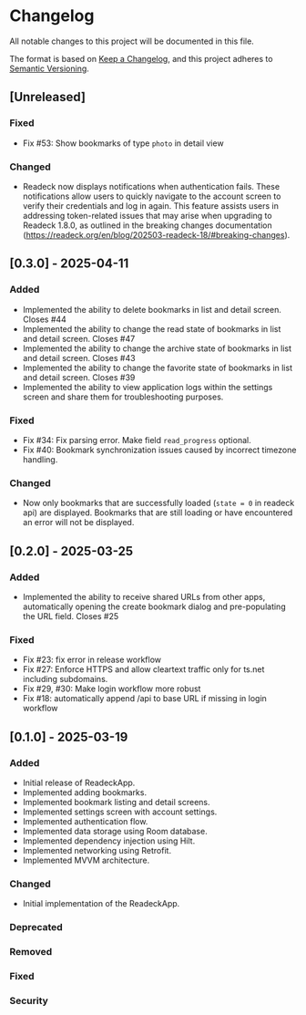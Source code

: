 # Changelog

All notable changes to this project will be documented in this file.

The format is based on [Keep a Changelog](https://keepachangelog.com/en/1.0.0/),
and this project adheres to [Semantic Versioning](https://semver.org/spec/v2.0.0.html).

## [Unreleased]

### Fixed

- Fix #53: Show bookmarks of type `photo` in detail view

### Changed

- Readeck now displays notifications when authentication fails. These notifications allow users to quickly navigate to the account screen to verify their credentials and log in again. This feature assists users in addressing token-related issues that may arise when upgrading to Readeck 1.8.0, as outlined in the breaking changes documentation (https://readeck.org/en/blog/202503-readeck-18/#breaking-changes).

## [0.3.0] - 2025-04-11

### Added

- Implemented the ability to delete bookmarks in list and detail screen. Closes #44
- Implemented the ability to change the read state of bookmarks in list and detail screen. Closes #47
- Implemented the ability to change the archive state of bookmarks in list and detail screen. Closes #43
- Implemented the ability to change the favorite state of bookmarks in list and detail screen. Closes #39
- Implemented the ability to view application logs within the settings screen and share them for troubleshooting purposes.

### Fixed

- Fix #34: Fix parsing error. Make field `read_progress` optional.
- Fix #40: Bookmark synchronization issues caused by incorrect timezone handling.

### Changed

- Now only bookmarks that are successfully loaded (`state = 0` in readeck api) are displayed. Bookmarks that are still loading or have encountered an error will not be displayed. 

## [0.2.0] - 2025-03-25

### Added

- Implemented the ability to receive shared URLs from other apps, automatically opening the create bookmark dialog and pre-populating the URL field. Closes #25

### Fixed

- Fix #23: fix error in release workflow
- Fix #27: Enforce HTTPS and allow cleartext traffic only for ts.net including subdomains.
- Fix #29, #30: Make login workflow more robust 
- Fix #18: automatically append /api to base URL if missing in login workflow

## [0.1.0] - 2025-03-19

### Added

- Initial release of ReadeckApp.
- Implemented adding bookmarks.
- Implemented bookmark listing and detail screens.
- Implemented settings screen with account settings.
- Implemented authentication flow.
- Implemented data storage using Room database.
- Implemented dependency injection using Hilt.
- Implemented networking using Retrofit.
- Implemented MVVM architecture.

### Changed

- Initial implementation of the ReadeckApp.

### Deprecated

### Removed

### Fixed

### Security
